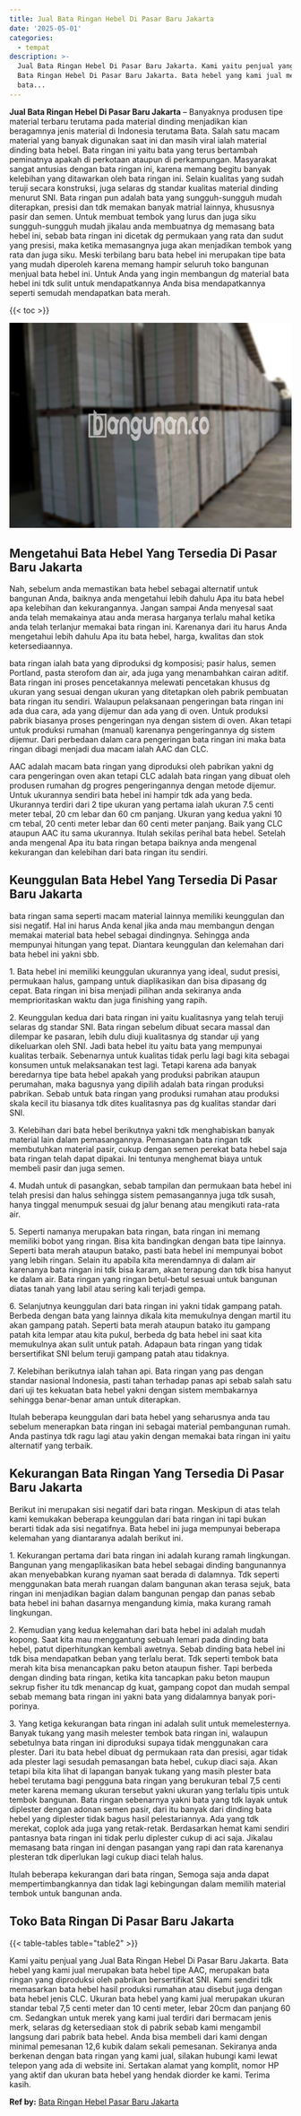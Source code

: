 ```yaml
---
title: Jual Bata Ringan Hebel Di Pasar Baru Jakarta
date: '2025-05-01'
categories:
  - tempat
description: >-
  Jual Bata Ringan Hebel Di Pasar Baru Jakarta. Kami yaitu penjual yang Jual
  Bata Ringan Hebel Di Pasar Baru Jakarta. Bata hebel yang kami jual merupakan
  bata...
---
```


**Jual Bata Ringan Hebel Di Pasar Baru Jakarta** – Banyaknya produsen tipe material terbaru terutama pada material dinding menjadikan kian beragamnya jenis material di Indonesia terutama Bata. Salah satu macam material yang banyak digunakan saat ini dan masih viral ialah material dinding bata hebel. Bata ringan ini yaitu bata yang terus bertambah peminatnya apakah di perkotaan ataupun di perkampungan. Masyarakat sangat antusias dengan bata ringan ini, karena memang begitu banyak kelebihan yang ditawarkan oleh bata ringan ini. Selain kualitas yang sudah teruji secara konstruksi, juga selaras dg standar kualitas material dinding menurut SNI. Bata ringan pun adalah bata yang sungguh-sungguh mudah diterapkan, presisi dan tdk memakan banyak matrial lainnya, khususnya pasir dan semen. Untuk membuat tembok yang lurus dan juga siku sungguh-sungguh mudah jikalau anda membuatnya dg memasang bata hebel ini, sebab bata ringan ini dicetak dg permukaan yang rata dan sudut yang presisi, maka ketika memasangnya juga akan menjadikan tembok yang rata dan juga siku. Meski terbilang baru bata hebel ini merupakan tipe bata yang mudah diperoleh karena memang hampir seluruh toko bangunan menjual bata hebel ini. Untuk Anda yang ingin membangun dg material bata hebel ini tdk sulit untuk mendapatkannya Anda bisa mendapatkannya seperti semudah mendapatkan bata merah.

{{< toc >}}

![Jual Bata Ringan Hebel Di Pasar Baru Jakarta](/images/jual-hebel-murah-02.png)

## Mengetahui Bata Hebel Yang Tersedia Di Pasar Baru Jakarta

Nah, sebelum anda memastikan bata hebel sebagai alternatif untuk bangunan Anda, baiknya anda mengetahui lebih dahulu Apa itu bata hebel apa kelebihan dan kekurangannya. Jangan sampai Anda menyesal saat anda telah memakainya atau anda merasa harganya terlalu mahal ketika anda telah terlanjur memakai bata ringan ini. Karenanya dari itu harus Anda mengetahui lebih dahulu Apa itu bata hebel, harga, kwalitas dan stok ketersediaannya.

bata ringan ialah bata yang diproduksi dg komposisi; pasir halus, semen Portland, pasta sterofom dan air, ada juga yang menambahkan cairan aditif. Bata ringan ini proses pencetakannya melewati pencetakan khusus dg ukuran yang sesuai dengan ukuran yang ditetapkan oleh pabrik pembuatan bata ringan itu sendiri. Walaupun pelaksanaan pengeringan bata ringan ini ada dua cara, ada yang dijemur dan ada yang di oven. Untuk produksi pabrik biasanya proses pengeringan nya dengan sistem di oven. Akan tetapi untuk produksi rumahan (manual) karenanya pengeringannya dg sistem dijemur. Dari perbedaan dalam cara pengeringan bata ringan ini maka bata ringan dibagi menjadi dua macam ialah AAC dan CLC.

AAC adalah macam bata ringan yang diproduksi oleh pabrikan yakni dg cara pengeringan oven akan tetapi CLC adalah bata ringan yang dibuat oleh produsen rumahan dg progres pengeringannya dengan metode dijemur. Untuk ukurannya sendiri bata hebel ini hampir tdk ada yang beda. Ukurannya terdiri dari 2 tipe ukuran yang pertama ialah ukuran 7.5 centi meter tebal, 20 cm lebar dan 60 cm panjang. Ukuran yang kedua yakni 10 cm tebal, 20 centi meter lebar dan 60 centi meter panjang. Baik yang CLC ataupun AAC itu sama ukurannya. Itulah sekilas perihal bata hebel. Setelah anda mengenal Apa itu bata ringan betapa baiknya anda mengenal kekurangan dan kelebihan dari bata ringan itu sendiri.

## Keunggulan Bata Hebel Yang Tersedia Di Pasar Baru Jakarta

bata ringan sama seperti macam material lainnya memiliki keunggulan dan sisi negatif. Hal ini harus Anda kenal jika anda mau membangun dengan memakai material bata hebel sebagai dindingnya. Sehingga anda mempunyai hitungan yang tepat. Diantara keunggulan dan kelemahan dari bata hebel ini yakni sbb.

1\. Bata hebel ini memiliki keunggulan ukurannya yang ideal, sudut presisi, permukaan halus, gampang untuk diaplikasikan dan bisa dipasang dg cepat. Bata ringan ini bisa menjadi pilihan anda sekiranya anda memprioritaskan waktu dan juga finishing yang rapih.

2\. Keunggulan kedua dari bata ringan ini yaitu kualitasnya yang telah teruji selaras dg standar SNI. Bata ringan sebelum dibuat secara massal dan dilempar ke pasaran, lebih dulu diuji kualitasnya dg standar uji yang dikeluarkan oleh SNI. Jadi bata hebel itu yaitu bata yang mempunyai kualitas terbaik. Sebenarnya untuk kualitas tidak perlu lagi bagi kita sebagai konsumen untuk melaksanakan test lagi. Tetapi karena ada banyak beredarnya tipe bata hebel apakah yang produksi pabrikan ataupun perumahan, maka bagusnya yang dipilih adalah bata ringan produksi pabrikan. Sebab untuk bata ringan yang produksi rumahan atau produksi skala kecil itu biasanya tdk dites kualitasnya pas dg kualitas standar dari SNI.

3\. Kelebihan dari bata hebel berikutnya yakni tdk menghabiskan banyak material lain dalam pemasangannya. Pemasangan bata ringan tdk membutuhkan material pasir, cukup dengan semen perekat bata hebel saja bata ringan telah dapat dipakai. Ini tentunya menghemat biaya untuk membeli pasir dan juga semen.

4\. Mudah untuk di pasangkan, sebab tampilan dan permukaan bata hebel ini telah presisi dan halus sehingga sistem pemasangannya juga tdk susah, hanya tinggal menumpuk sesuai dg jalur benang atau mengikuti rata-rata air.

5\. Seperti namanya merupakan bata ringan, bata ringan ini memang memiliki bobot yang ringan. Bisa kita bandingkan dengan bata tipe lainnya. Seperti bata merah ataupun batako, pasti bata hebel ini mempunyai bobot yang lebih ringan. Selain itu apabila kita merendamnya di dalam air karenanya bata ringan ini tdk bisa karam, akan terapung dan tdk bisa hanyut ke dalam air. Bata ringan yang ringan betul-betul sesuai untuk bangunan diatas tanah yang labil atau sering kali terjadi gempa.

6\. Selanjutnya keunggulan dari bata ringan ini yakni tidak gampang patah. Berbeda dengan bata yang lainnya dikala kita memukulnya dengan martil itu akan gampang patah. Seperti bata merah ataupun batako itu gampang patah kita lempar atau kita pukul, berbeda dg bata hebel ini saat kita memukulnya akan sulit untuk patah. Adapaun bata ringan yang tidak bersertifikat SNI belum teruji gampang patah atau tidaknya.

7\. Kelebihan berikutnya ialah tahan api. Bata ringan yang pas dengan standar nasional Indonesia, pasti tahan terhadap panas api sebab salah satu dari uji tes kekuatan bata hebel yakni dengan sistem membakarnya sehingga benar-benar aman untuk diterapkan.

Itulah beberapa keunggulan dari bata hebel yang seharusnya anda tau sebelum menerapkan bata ringan ini sebagai material pembangunan rumah. Anda pastinya tdk ragu lagi atau yakin dengan memakai bata ringan ini yaitu alternatif yang terbaik.

## Kekurangan Bata Ringan Yang Tersedia Di Pasar Baru Jakarta

Berikut ini merupakan sisi negatif dari bata ringan. Meskipun di atas telah kami kemukakan beberapa keunggulan dari bata ringan ini tapi bukan berarti tidak ada sisi negatifnya. Bata hebel ini juga mempunyai beberapa kelemahan yang diantaranya adalah berikut ini.

1\. Kekurangan pertama dari bata ringan ini adalah kurang ramah lingkungan. Bangunan yang mengaplikasikan bata hebel sebagai dinding bangunannya akan menyebabkan kurang nyaman saat berada di dalamnya. Tdk seperti menggunakan bata merah ruangan dalam bangunan akan terasa sejuk, bata ringan ini menjadikan bagian dalam bangunan pengap dan panas sebab bata hebel ini bahan dasarnya mengandung kimia, maka kurang ramah lingkungan.

2\. Kemudian yang kedua kelemahan dari bata hebel ini adalah mudah kopong. Saat kita mau menggantung sebuah lemari pada dinding bata hebel, patut diperhitungkan kembali awetnya. Sebab dinding bata hebel ini tdk bisa mendapatkan beban yang terlalu berat. Tdk seperti tembok bata merah kita bisa menancapkan paku beton ataupun fisher. Tapi berbeda dengan dinding bata ringan, ketika kita tancapkan paku beton maupun sekrup fisher itu tdk menancap dg kuat, gampang copot dan mudah sempal sebab memang bata ringan ini yakni bata yang didalamnya banyak pori-porinya.

3\. Yang ketiga kekurangan bata ringan ini adalah sulit untuk memelesternya. Banyak tukang yang masih melester tembok bata ringan ini, walaupun sebetulnya bata ringan ini diproduksi supaya tidak menggunakan cara plester. Dari itu bata hebel dibuat dg permukaan rata dan presisi, agar tidak ada plester lagi sesudah pemasangan bata hebel, cukup diaci saja. Akan tetapi bila kita lihat di lapangan banyak tukang yang masih plester bata hebel terutama bagi pengguna bata ringan yang berukuran tebal 7,5 centi meter karena memang ukuran tersebut yakni ukuran yang terlalu tipis untuk tembok bangunan. Bata ringan sebenarnya yakni bata yang tdk layak untuk diplester dengan adonan semen pasir, dari itu banyak dari dinding bata hebel yang diplester tidak bagus hasil pelestariannya. Ada yang tdk merekat, coplok ada juga yang retak-retak. Berdasarkan hemat kami sendiri pantasnya bata ringan ini tidak perlu diplester cukup di aci saja. Jikalau memasang bata ringan ini dengan pasangan yang rapi dan rata karenanya plesteran tdk diperlukan lagi cukup diaci telah halus.

Itulah beberapa kekurangan dari bata ringan, Semoga saja anda dapat mempertimbangkannya dan tidak lagi kebingungan dalam memilih material tembok untuk bangunan anda.

## Toko Bata Ringan Di Pasar Baru Jakarta

{{< table-tables table="table2" >}}

Kami yaitu penjual yang Jual Bata Ringan Hebel Di Pasar Baru Jakarta. Bata hebel yang kami jual merupakan bata hebel tipe AAC, merupakan bata ringan yang diproduksi oleh pabrikan bersertifikat SNI. Kami sendiri tdk memasarkan bata hebel hasil produksi rumahan atau disebut juga dengan bata hebel jenis CLC. Ukuran bata hebel yang kami jual merupakan ukuran standar tebal 7,5 centi meter dan 10 centi meter, lebar 20cm dan panjang 60 cm. Sedangkan untuk merek yang kami jual terdiri dari bermacam jenis merk, selaras dg ketersediaan stok di pabrik sebab kami mengambil langsung dari pabrik bata hebel. Anda bisa membeli dari kami dengan minimal pemesanan 12,6 kubik dalam sekali pemesanan. Sekiranya anda berkenan dengan bata ringan yang kami jual, silakan hubungi kami lewat telepon yang ada di website ini. Sertakan alamat yang komplit, nomor HP yang aktif dan ukuran bata hebel yang hendak diorder ke kami. Terima kasih.

**Ref by:** [Bata Ringan Hebel Pasar Baru Jakarta](https://id.wikipedia.org/wiki/Bata)
